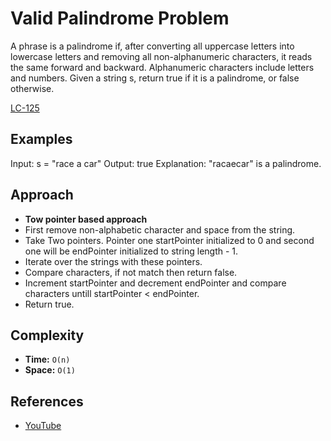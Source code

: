 # Valid Palindrome Problem
A phrase is a palindrome if, after converting all uppercase letters into lowercase letters and removing all non-alphanumeric characters, it reads the same forward and backward. Alphanumeric characters include letters and numbers.
Given a string s, return true if it is a palindrome, or false otherwise.

[LC-125](https://leetcode.com/problems/valid-palindrome/)

## Examples
Input: s = "race a car"
Output: true
Explanation: "racaecar" is a palindrome.


## Approach 
- **Tow pointer based approach**
- First remove non-alphabetic character and space from the string.
- Take Two pointers. Pointer one startPointer initialized to 0 and second one will be endPointer initialized to string length - 1.
- Iterate over the strings with these pointers.
- Compare characters, if not match then return false.
- Increment startPointer and decrement endPointer and compare characters untill startPointer < endPointer.
- Return true.

## Complexity

- **Time:** `O(n)`
- **Space:** `O(1)`

## References

- [YouTube](https://www.youtube.com/watch?v=3jjptAxlivQ)